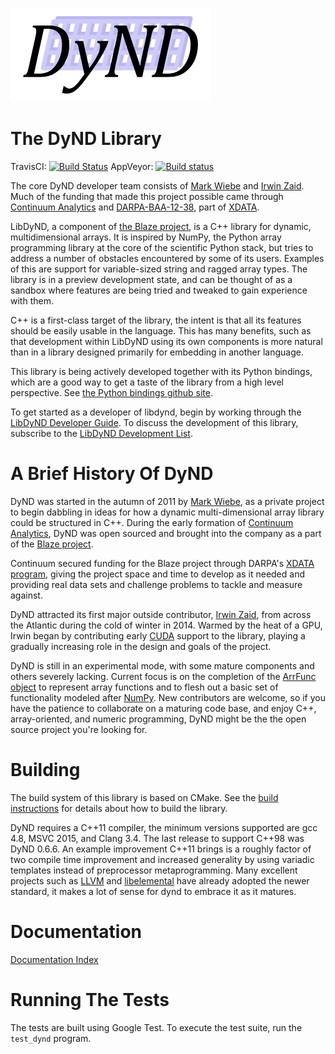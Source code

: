 ![DyND Logo](docs/logo/dynd_logo_320px.png)

The DyND Library
================

TravisCI: [![Build Status](https://api.travis-ci.org/libdynd/libdynd.svg?branch=master)](https://travis-ci.org/libdynd/libdynd) AppVeyor: [![Build status](https://ci.appveyor.com/api/projects/status/92o89tiw6wwliuxy/branch/master?svg=true)](https://ci.appveyor.com/project/libdynd/libdynd/branch/master)

The core DyND developer team consists of
[Mark Wiebe](https://github.com/mwiebe) and
[Irwin Zaid](https://github.com/izaid). Much of the funding that made this
project possible came through [Continuum Analytics](http://continuum.io/)
and [DARPA-BAA-12-38](https://www.fbo.gov/index?s=opportunity&mode=form&id=7a77846c73ffc5cb22f9295ffe6cdd55&tab=core&_cview=0),
part of [XDATA](http://www.darpa.mil/Our_Work/I2O/Programs/XDATA.aspx).

LibDyND, a component of [the Blaze project](http://blaze.pydata.org/),
is a C++ library for dynamic, multidimensional arrays. It is inspired
by NumPy, the Python array programming library at the core of the
scientific Python stack, but tries to address a number of obstacles
encountered by some of its users. Examples of this are support for
variable-sized string and ragged array types. The library is in a
preview development state, and can be thought of as a sandbox where
features are being tried and tweaked to gain experience with them.

C++ is a first-class target of the library, the intent is that all
its features should be easily usable in the language. This has many
benefits, such as that development within LibDyND using its own
components is more natural than in a library designed primarily
for embedding in another language.

This library is being actively developed together with its Python
bindings, which are a good way to get a taste of the library from
a high level perspective. See
[the Python bindings github site](https://github.com/libdynd/dynd-python).

To get started as a developer of libdynd, begin by working through the
[LibDyND Developer Guide](docs/developer-guide.md). To discuss
the development of this library, subscribe to the
[LibDyND Development List](https://groups.google.com/forum/#!forum/libdynd-dev).

A Brief History Of DyND
=======================

DyND was started in the autumn of 2011 by
[Mark Wiebe](https://github.com/mwiebe), as a private project to begin
dabbling in ideas for how a dynamic multi-dimensional array library
could be structured in C++. During the early formation of
[Continuum Analytics](http://continuum.io/about-continuum), DyND was
open sourced and brought into the company as a part of the
[Blaze project](http://blaze.pydata.org/).

Continuum secured funding for the Blaze project through DARPA's
[XDATA program](http://www.darpa.mil/Our_Work/I2O/Programs/XDATA.aspx),
giving the project space and time to develop as it needed and providing
real data sets and challenge problems to tackle and measure against.

DyND attracted its first major outside contributor,
[Irwin Zaid](https://github.com/izaid), from across the Atlantic during
the cold of winter in 2014. Warmed by the heat of a GPU, Irwin began
by contributing early [CUDA](https://developer.nvidia.com/about-cuda)
support to the library, playing a gradually increasing role in the
design and goals of the project.

DyND is still in an experimental mode, with some mature components and
others severely lacking. Current focus is on the completion of the
[ArrFunc object](docs/arrfuncs.md) to represent array functions and to
flesh out a basic set of functionality modeled after
[NumPy](http://www.numpy.org/). New contributors are welcome, so if you
have the patience to collaborate on a maturing code base, and enjoy C++,
array-oriented, and numeric programming, DyND might be the the open source
project you're looking for.

Building
========

The build system of this library is based on CMake. See
the [build instructions](BUILD.md) for details about how
to build the library.

DyND requires a C++11 compiler, the minimum versions supported are gcc 4.8,
MSVC 2015, and Clang 3.4. The last release to support C++98 was DyND 0.6.6.
An example improvement C++11 brings is a roughly factor of two compile time
improvement and increased generality by using variadic templates instead of
preprocessor metaprogramming. Many excellent projects such as [LLVM](http://llvm.org/)
and [libelemental](http://libelemental.org/) have already adopted the newer
standard, it makes a lot of sense for dynd to embrace it as it matures.

Documentation
=============

[Documentation Index](docs/index.md)

Running The Tests
=================

The tests are built using Google Test. To execute the test suite,
run the `test_dynd` program.
